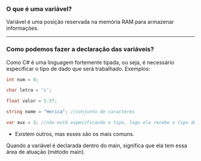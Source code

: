 ### O que é uma variável?

Variável é uma posição reservada na memória RAM para armazenar informações.

****

### Como podemos fazer a declaração das variáveis?

Como C# é uma linguagem fortemente tipada, ou seja, é necessário especificar o tipo de dado que será trabalhado. Exemplos:



 ```c#
int num = 0;

char letra = 'c';

float valor = 5.5f;

string nome = "Herica"; //conjunto de caracteres

var aux = 3; //não está especificando o tipo, logo ela recebe o tipo de dado armazenado

```



- Existem outros, mas esses são os mais comuns.

Quando a variável é declarada dentro do main, significa que ela tem essa área de atuação (método main). 

